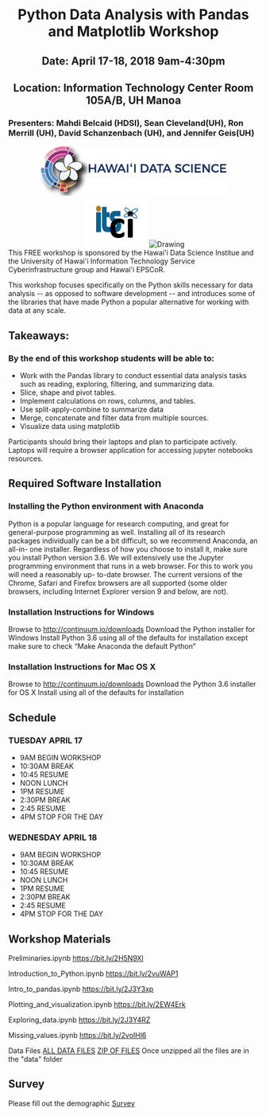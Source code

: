 <center><h1>Python Data Analysis with Pandas and Matplotlib  Workshop</h1>
<h2>Date: April 17-18, 2018 9am-4:30pm</h2>
<h2>Location: Information Technology Center Room 105A/B, UH Manoa</h2></center>
<h3>Presenters: Mahdi Belcaid (HDSI), Sean Cleveland(UH), Ron Merrill (UH), David Schanzenbach (UH), and Jennifer Geis(UH)</h3>
<center>
<img src="img/logo_5.png" alt="Drawing" style="height: 100px;"/>
<img src="img/ci-logo.png" alt="Drawing" style="height: 100px;"/>
<img src="http://www.hawaii.edu/epscor/wp-content/uploads/2018/03/logo-epscor-and-ikewai.jpg" alt="Drawing" style="height: 100px;"/>
</center>
This FREE workshop is sponsored by the Hawai'i Data Science Institue and the University of Hawai'i Information Technology Service Cyberinfrastructure group and Hawai'i EPSCoR.


This workshop focuses specifically on the Python skills necessary for data analysis -- as opposed to software development -- and introduces some of the libraries that have made Python a popular alternative for working with data at any scale.

## Takeaways:

### By the end of this workshop students will be able to:
* Work with the Pandas library to conduct essential data analysis tasks such as reading, exploring, filtering, and summarizing data.
* Slice, shape and pivot tables.
* Implement calculations on rows, columns, and tables.
* Use split-apply-combine to summarize data
* Merge, concatenate and filter data from multiple sources.
* Visualize data using matplotlib

Participants should bring their laptops and plan to participate actively. Laptops will require a browser application for accessing jupyter notebooks resources.
## Required Software Installation

### Installing the Python environment with Anaconda
Python is a popular language for research computing, and great for general-purpose programming as well. Installing all of its research
packages individually can be a bit difficult, so we recommend Anaconda, an all-in- one installer. Regardless of how you choose to
install it, make sure you install Python version 3.6.
We will extensively use the Jupyter programming environment that runs in a web browser. For this to work you will need a reasonably up-
to-date browser. The current versions of the Chrome, Safari and Firefox browsers are all supported (some older browsers, including Internet Explorer version 9 and below, are not).

### Installation Instructions for Windows
Browse to <a href="http://continuum.io/downloads">http://continuum.io/downloads</a> Download the Python
installer for Windows Install Python 3.6 using all of the defaults for
installation except make sure to check “Make Anaconda the default
Python”

### Installation Instructions for Mac OS X
Browse to <a href="http://continuum.io/downloads">http://continuum.io/downloads</a> Download the Python 3.6
installer for OS X Install using all of the defaults for installation






## Schedule

### TUESDAY APRIL 17

* 9AM BEGIN WORKSHOP
* 10:30AM BREAK
* 10:45 RESUME
* NOON LUNCH
* 1PM RESUME
* 2:30PM BREAK
* 2:45 RESUME
* 4PM STOP FOR THE DAY

### WEDNESDAY APRIL 18

* 9AM BEGIN WORKSHOP
* 10:30AM BREAK
* 10:45 RESUME
* NOON LUNCH
* 1PM RESUME
* 2:30PM BREAK
* 2:45 RESUME
* 4PM STOP FOR THE DAY

## Workshop Materials

Preliminaries.ipynb
<a href="https://bit.ly/2H5N9Xl">https://bit.ly/2H5N9Xl</a>


Introduction_to_Python.ipynb
<a href="https://bit.ly/2vuWAP1">https://bit.ly/2vuWAP1</a>

Intro_to_pandas.ipynb
<a href="https://bit.ly/2J3Y3xp">https://bit.ly/2J3Y3xp</a>


Plotting_and_visualization.ipynb
<a href="https://bit.ly/2EW4Erk">https://bit.ly/2EW4Erk</a>


Exploring_data.ipynb
<a href="https://bit.ly/2J3Y4RZ">https://bit.ly/2J3Y4RZ</a>

Missing_values.ipynb
<a href="https://bit.ly/2voIHl6">https://bit.ly/2voIHl6</a>

Data Files
<a href="https://github.com/UH-CI/python_data_science_04172018/tree/gh-pages/data">ALL DATA FILES</a>
<a href="https://github.com/UH-CI/python_data_science_04172018/archive/gh-pages.zip">ZIP OF FILES</a> Once unzipped all the files are in the "data" folder


## Survey

Please fill out the demographic <a href="https://goo.gl/forms/fIIzz6a5TL7wc9763">Survey</a>
